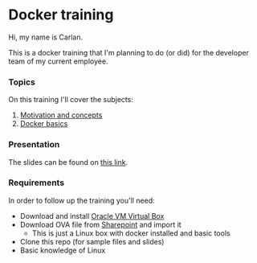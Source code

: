 # Docker training

Hi, my name is Carlan.

This is a docker training that I'm planning to do (or did) for the developer team of my current employee.

### Topics

On this training I'll cover the subjects:

1. [Motivation and concepts](docs/docker_concepts.md)
2. [Docker basics](docs/docker_basics.md)

### Presentation

The slides can be found on [this link](http://github.com).

### Requirements

In order to follow up the training you'll need:

* Download and install [Oracle VM Virtual Box](https://www.virtualbox.org/wiki/Downloads)
* Download OVA file from [Sharepoint](https://is.gd/KfWx6B) and import it
   * This is just a Linux box with docker installed and basic tools
* Clone this repo (for sample files and slides)
* Basic knowledge of Linux
